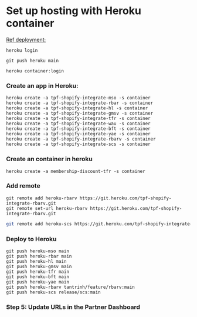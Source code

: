 
# Set up hosting with Heroku container

[Ref deployment:](https://shopify.dev/docs/apps/deployment/web)

```shell
heroku login

```
```shell
git push heroku main
```

```shell
heroku container:login
```

### Create an app in Heroku:
```shell
heroku create -a tpf-shopify-integrate-mso -s container
heroku create -a tpf-shopify-integrate-rbar -s container
heroku create -a tpf-shopify-integrate-hl -s container
heroku create -a tpf-shopify-integrate-gmsv -s container
heroku create -a tpf-shopify-integrate-tfr -s container
heroku create -a tpf-shopify-integrate-wau -s container
heroku create -a tpf-shopify-integrate-bft -s container
heroku create -a tpf-shopify-integrate-yae -s container
heroku create -a tpf-shopify-integrate-rbarv -s container
heroku create -a tpf-shopify-integrate-scs -s container
```
### Create an container in heroku
```shell
heroku create -a membership-discount-tfr -s container
```

### Add remote
```shell
git remote add heroku-rbarv https://git.heroku.com/tpf-shopify-integrate-rbarv.git
git remote set-url heroku-rbarv https://git.heroku.com/tpf-shopify-integrate-rbarv.git
```
```bash
git remote add heroku-scs https://git.heroku.com/tpf-shopify-integrate-scs.git

```
### Deploy to Heroku
```shell
git push heroku-mso main
git push heroku-rbar main
git push heroku-hl main
git push heroku-gmsv main
git push heroku-tfr main
git push heroku-bft main
git push heroku-yae main
git push heroku-rbarv tantrinh/feature/rbarv:main
git push heroku-scs release/scs:main
```
### Step 5: Update URLs in the Partner Dashboard

